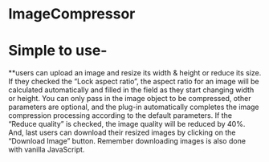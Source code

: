 # ImageCompressor
# Simple to use-


**users can upload an image and resize its width & height or reduce its size. If they checked the “Lock aspect ratio”, the aspect ratio for an image will be calculated automatically and filled in the field as they start changing width or height.
You can only pass in the image object to be compressed, other parameters are optional, and the plug-in automatically completes the image compression processing according to the default parameters.
If the “Reduce quality” is checked, the image quality will be reduced by 40%. And, last users can download their resized images by clicking on the “Download Image” button. Remember downloading images is also done with vanilla JavaScript.

